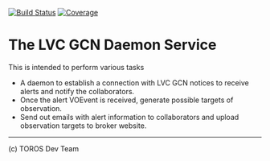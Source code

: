 [![Build Status](https://travis-ci.org/toros-astro/lvcgcn.svg?branch=master)](https://travis-ci.org/toros-astro/lvcgcn)
[![Coverage](https://codecov.io/gh/toros-astro/lvcgcn/branch/master/graphs/badge.svg?branch=master)](https://codecov.io/gh/toros-astro/lvcgcn)
# The LVC GCN Daemon Service

This is intended to perform various tasks

* A daemon to establish a connection with LVC GCN notices to receive alerts and notify the collaborators.
* Once the alert VOEvent is received, generate possible targets of observation.
* Send out emails with alert information to collaborators and upload observation targets to broker website.

-------

(c) TOROS Dev Team
